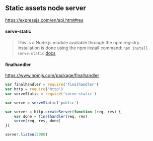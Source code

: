 ## Static assets node server

https://expressjs.com/en/api.html#res

#### serve-static

> This is a Node.js module available through the npm registry. Installation is done using the npm install command: `npm install serve-static` [docs](https://www.npmjs.com/package/serve-static)

#### finalhandler

https://www.npmjs.com/package/finalhandler

```javascript
var finalhandler = require('finalhandler')
var http = require('http')
var serveStatic = require('serve-static')

var serve = serveStatic('public')

var server = http.createServer(function (req, res) {
    var done = finalhandler(req, res)
    serve(req, res, done)
})

server.listen(3000)
```
